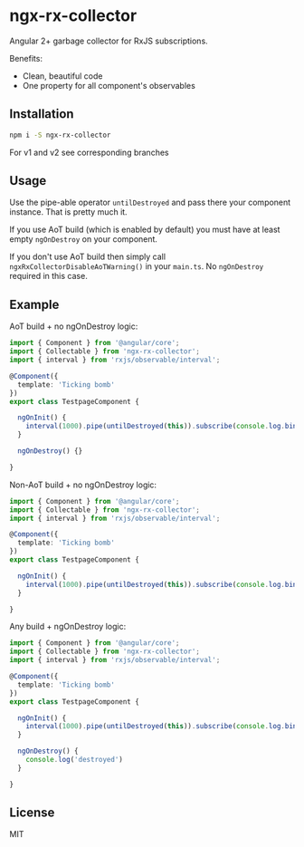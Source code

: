 # ngx-rx-collector

Angular 2+ garbage collector for RxJS subscriptions.

Benefits:

- Clean, beautiful code
- One property for all component's observables

## Installation

```sh
npm i -S ngx-rx-collector
```

For v1 and v2 see corresponding branches

## Usage

Use the pipe-able operator `untilDestroyed` and pass there your component instance. That is pretty much it.

If you use AoT build (which is enabled by default) you must have at least empty `ngOnDestroy` on your component.

If you don't use AoT build then simply call `ngxRxCollectorDisableAoTWarning()` in your `main.ts`. No `ngOnDestroy` required in this case.

## Example

AoT build + no ngOnDestroy logic:

```ts
import { Component } from '@angular/core';
import { Collectable } from 'ngx-rx-collector';
import { interval } from 'rxjs/observable/interval';

@Component({
  template: 'Ticking bomb'
})
export class TestpageComponent {

  ngOnInit() {
    interval(1000).pipe(untilDestroyed(this)).subscribe(console.log.bind(console));
  }

  ngOnDestroy() {}

}
```

Non-AoT build + no ngOnDestroy logic:

```ts
import { Component } from '@angular/core';
import { Collectable } from 'ngx-rx-collector';
import { interval } from 'rxjs/observable/interval';

@Component({
  template: 'Ticking bomb'
})
export class TestpageComponent {

  ngOnInit() {
    interval(1000).pipe(untilDestroyed(this)).subscribe(console.log.bind(console));
  }

}
```

Any build + ngOnDestroy logic:

```ts
import { Component } from '@angular/core';
import { Collectable } from 'ngx-rx-collector';
import { interval } from 'rxjs/observable/interval';

@Component({
  template: 'Ticking bomb'
})
export class TestpageComponent {

  ngOnInit() {
    interval(1000).pipe(untilDestroyed(this)).subscribe(console.log.bind(console));
  }

  ngOnDestroy() {
    console.log('destroyed')
  }

}
```

## License

MIT
